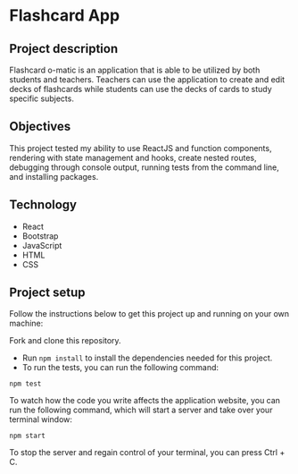 # Flashcard App

## Project description
Flashcard o-matic is an application that is able to be utilized by both students and teachers. Teachers can use the application to create and edit decks of 
flashcards while students can use the decks of cards to study specific subjects.

## Objectives
This project tested my ability to use ReactJS and function components, rendering with state management and hooks, create nested routes, debugging through console
output, running tests from the command line, and installing packages.

## Technology
- React
- Bootstrap
- JavaScript
- HTML
- CSS

## Project setup
Follow the instructions below to get this project up and running on your own machine:

Fork and clone this repository.
- Run `npm install` to install the dependencies needed for this project.
- To run the tests, you can run the following command:

```
npm test
```

To watch how the code you write affects the application website, you can run the following command, which will start a server and take over your terminal window:

```
npm start
```

To stop the server and regain control of your terminal, you can press Ctrl + C.

